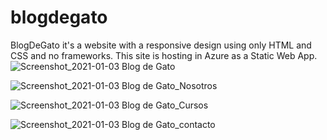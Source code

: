 # blogdegato
BlogDeGato it's a website with a responsive design using only HTML and CSS and no frameworks. This site is hosting in Azure as a Static Web App.
![Screenshot_2021-01-03 Blog de Gato](https://user-images.githubusercontent.com/46696166/103502309-b0073f00-4e05-11eb-81fd-73c7dd2721e5.jpg)

![Screenshot_2021-01-03 Blog de Gato_Nosotros](https://user-images.githubusercontent.com/46696166/103502364-d75e0c00-4e05-11eb-922e-32cc6b97ddca.jpg)

![Screenshot_2021-01-03 Blog de Gato_Cursos](https://user-images.githubusercontent.com/46696166/103502376-e3e26480-4e05-11eb-96a0-55b2a4bfdaba.jpg)

![Screenshot_2021-01-03 Blog de Gato_contacto](https://user-images.githubusercontent.com/46696166/103502400-f492da80-4e05-11eb-8ada-45fe813a4f6d.jpg)
